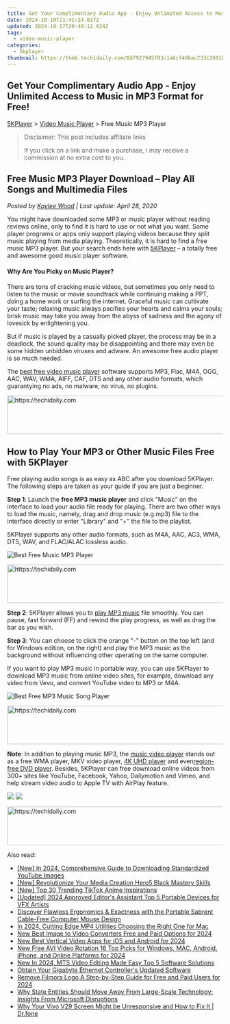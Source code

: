 ```yaml
---
title: Get Your Complimentary Audio App - Enjoy Unlimited Access to Music in MP3 Format for Free!
date: 2024-10-10T21:41:24.617Z
updated: 2024-10-17T20:49:12.624Z
tags:
  - video-music-player
categories:
  - 5kplayer
thumbnail: https://thmb.techidaily.com/8d7927945f03c1a6cf48bac233c269180a3c469aaa2f85169e12252b9874460a.png
---
```


## Get Your Complimentary Audio App - Enjoy Unlimited Access to Music in MP3 Format for Free!

[5KPlayer](https://tools.techidaily.com/5kplayer/products/) \> [Video Music Player](https://tools.techidaily.com/5kplayer/video-music-player/) \> Free Music MP3 Player

>  Disclaimer: This post includes affiliate links
>
>  If you click on a link and make a purchase, I may receive a commission at no extra cost to you.
>

## Free Music MP3 Player Download – Play All Songs and Multimedia Files

 _Posted by [Kaylee Wood](https://www.quora.com/profile/Amanda-Hu-21) | Last update: April 28, 2020_

You might have downloaded some MP3 or music player without reading reviews online, only to find it is hard to use or not what you want. Some player programs or apps only support playing videos because they split music playing from media playing. Theoretically, it is hard to find a free music MP3 player. But your search ends here with [5KPlayer](https://tools.techidaily.com/5kplayer/products/) – a totally free and awesome good music player software.

#### **Why Are You Picky on Music Player?**

There are tons of cracking music videos, but sometimes you only need to listen to the music or movie soundtrack while continuing making a PPT, doing a home work or surfing the internet. Graceful music can cultivate your taste; relaxing music always pacifies your hearts and calms your souls; brisk music may take you away from the abyss of sadness and the agony of lovesick by enlightening you.

But if music is played by a casually picked player, the process may be in a deadlock, the sound quality may be disappointing and there may even be some hidden unbidden viruses and adware. An awesome free audio player is so much needed.

The [best free video music player](https://tools.techidaily.com/5kplayer/video-music-player/) software supports MP3, Flac, M4A, OGG, AAC, WAV, WMA, AIFF, CAF, DTS and any other audio formats, which guarantying no ads, no malware, no virus, no plugins.

<!-- affiliate ads begin -->
<a href="https://25home.pxf.io/c/5597632/2148649/16836" target="_top" id="2148649">
  <img src="//a.impactradius-go.com/display-ad/16836-2148649" border="0" alt="https://techidaily.com" width="720" height="90"/>
</a>
<img height="0" width="0" src="https://25home.pxf.io/i/5597632/2148649/16836" style="position:absolute;visibility:hidden;" border="0" />
<!-- affiliate ads end -->

## How to Play Your MP3 or Other Music Files Free with 5KPlayer

Free playing audio songs is as easy as ABC after you download 5KPlayer. The following steps are taken as your guide if you are just a beginner.

**Step 1**: Launch the **free MP3 music player** and click "Music" on the interface to load your audio file ready for playing. There are two other ways to load the music, namely, drag and drop music (e.g.mp3) file to the interface directly or enter "Library" and "+" the file to the playlist.

5KPlayer supports any other audio formats, such as M4A, AAC, AC3, WMA, DTS, WAV, and FLAC/ALAC lossless audio. 

![Best Free Music MP3 Player](https://www.5kplayer.com/video-music-player/img/youtube-0119-01.png) 

<!-- affiliate ads begin -->
<a href="https://bluettide.pxf.io/c/5597632/2141683/17092" target="_top" id="2141683">
  <img src="//a.impactradius-go.com/display-ad/17092-2141683" border="0" alt="https://techidaily.com" width="728" height="90"/>
</a>
<img height="0" width="0" src="https://bluettide.pxf.io/i/5597632/2141683/17092" style="position:absolute;visibility:hidden;" border="0" />
<!-- affiliate ads end -->

**Step 2**: 5KPlayer allows you to [play MP3 music](https://tools.techidaily.com/5kplayer/video-music-player/) file smoothly. You can pause, fast forward (FF) and rewind the play progress, as well as drag the bar as you wish. 

**Step 3**: You can choose to click the orange "-" button on the top left (and for Windows edition, on the right) and play the MP3 music as the background without influencing other operating on the same computer. 

If you want to play MP3 music in portable way, you can use 5KPlayer to download MP3 music from online video sites, for example, download any video from Vevo, and convert YouTube video to MP3 or M4A.

![Best Free MP3 Music Song Player](https://www.5kplayer.com/video-music-player/img/youtube-0119-03.jpg) 

<!-- affiliate ads begin -->
<a href="https://appsumo.8odi.net/c/5597632/2123738/7443" target="_top" id="2123738">
  <img src="//a.impactradius-go.com/display-ad/7443-2123738" border="0" alt="https://techidaily.com" width="600" height="90"/>
</a>
<img height="0" width="0" src="https://appsumo.8odi.net/i/5597632/2123738/7443" style="position:absolute;visibility:hidden;" border="0" />
<!-- affiliate ads end -->

**Note**: In addition to playing music MP3, the [music video player](https://tools.techidaily.com/5kplayer/video-music-player/) stands out as a free WMA player, MKV video player, [4K UHD player](https://tools.techidaily.com/5kplayer/video-music-player/) and even[region-free DVD player](https://tools.techidaily.com/5kplayer/video-music-player/). Besides, 5KPlayer can free download online videos from 300+ sites like YouTube, Facebook, Yahoo, Dailymotion and Vimeo, and help stream video audio to Apple TV with AirPlay feature.

[![](https://www.5kplayer.com/video-music-player/../button/freedownwhitewin.png)](https://tools.techidaily.com/5kplayer/products/) [![](https://www.5kplayer.com/video-music-player/../button/freedownbackmac.png)](https://tools.techidaily.com/5kplayer/products/)

<!-- affiliate ads begin -->
<a href="https://appsumo.8odi.net/c/5597632/2105876/7443" target="_top" id="2105876">
  <img src="//a.impactradius-go.com/display-ad/7443-2105876" border="0" alt="https://techidaily.com" width="728" height="90"/>
</a>
<img height="0" width="0" src="https://appsumo.8odi.net/i/5597632/2105876/7443" style="position:absolute;visibility:hidden;" border="0" />
<!-- affiliate ads end -->

<ins class="adsbygoogle"
     style="display:block"
     data-ad-format="autorelaxed"
     data-ad-client="ca-pub-7571918770474297"
     data-ad-slot="1223367746"></ins>

<ins class="adsbygoogle"
     style="display:block"
     data-ad-client="ca-pub-7571918770474297"
     data-ad-slot="8358498916"
     data-ad-format="auto"
     data-full-width-responsive="true"></ins>

<span class="atpl-alsoreadstyle">Also read:</span>
<div><ul>
<li><a href="https://youtube-webster.techidaily.com/n-2024-comprehensive-guide-to-downloading-standardized-youtube-images/"><u>[New] In 2024, Comprehensive Guide to Downloading Standardized YouTube Images</u></a></li>
<li><a href="https://article-helps.techidaily.com/new-revolutionize-your-media-creation-hero5-black-mastery-skills/"><u>[New] Revolutionize Your Media Creation Hero5 Black Mastery Skills</u></a></li>
<li><a href="https://tiktok-video-files.techidaily.com/new-top-30-trending-tiktok-anime-inspirations/"><u>[New] Top 30 Trending TikTok Anime Inspirations</u></a></li>
<li><a href="https://youtube-data.techidaily.com/ed-2024-approved-editors-assistant-top-5-portable-devices-for-vfx-artists/"><u>[Updated] 2024 Approved Editor's Assistant Top 5 Portable Devices for VFX Artists</u></a></li>
<li><a href="https://buynow-marvelous.techidaily.com/discover-flawless-ergonomics-and-exactness-with-the-portable-sabrent-cable-free-computer-mouse-design/"><u>Discover Flawless Ergonomics & Exactness with the Portable Sabrent Cable-Free Computer Mouse Design</u></a></li>
<li><a href="https://youtube-lab.techidaily.com/24-cutting-edge-mp4-utilities-choosing-the-right-one-for-mac/"><u>In 2024, Cutting Edge MP4 Utilities Choosing the Right One for Mac</u></a></li>
<li><a href="https://video-creation-software.techidaily.com/new-best-image-to-video-converters-free-and-paid-options-for-2024/"><u>New Best Image to Video Converters Free and Paid Options for 2024</u></a></li>
<li><a href="https://video-creation-software.techidaily.com/new-best-vertical-video-apps-for-ios-and-android-for-2024/"><u>New Best Vertical Video Apps for iOS and Android for 2024</u></a></li>
<li><a href="https://video-creation-software.techidaily.com/new-free-avi-video-rotation-16-top-picks-for-windows-mac-android-iphone-and-online-platforms-for-2024/"><u>New Free AVI Video Rotation 16 Top Picks for Windows, MAC, Android, iPhone, and Online Platforms for 2024</u></a></li>
<li><a href="https://video-creation-software.techidaily.com/new-in-2024-mts-video-editing-made-easy-top-5-software-solutions/"><u>New In 2024, MTS Video Editing Made Easy Top 5 Software Solutions</u></a></li>
<li><a href="https://hardware-help.techidaily.com/obtain-your-gigabyte-ethernet-controllers-updated-software/"><u>Obtain Your Gigabyte Ethernet Controller's Updated Software</u></a></li>
<li><a href="https://video-creation-software.techidaily.com/remove-filmora-logo-a-step-by-step-guide-for-free-and-paid-users-for-2024/"><u>Remove Filmora Logo A Step-by-Step Guide for Free and Paid Users for 2024</u></a></li>
<li><a href="https://technical-tips.techidaily.com/why-state-entities-should-move-away-from-large-scale-technology-insights-from-microsoft-disruptions/"><u>Why State Entities Should Move Away From Large-Scale Technology: Insights From Microsoft Disruptions</u></a></li>
<li><a href="https://howto.techidaily.com/why-your-vivo-v29-screen-might-be-unresponsive-and-how-to-fix-it-drfone-by-drfone-fix-android-problems-fix-android-problems/"><u>Why Your Vivo V29 Screen Might be Unresponsive and How to Fix It | Dr.fone</u></a></li>
</ul></div>

